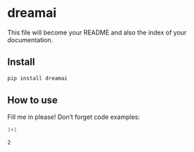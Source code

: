 dreamai
================

<!-- WARNING: THIS FILE WAS AUTOGENERATED! DO NOT EDIT! -->

This file will become your README and also the index of your
documentation.

## Install

``` sh
pip install dreamai
```

## How to use

Fill me in please! Don’t forget code examples:

``` python
1+1
```

    2
